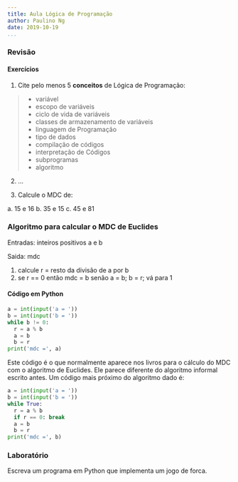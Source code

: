 ```yaml
---
title: Aula Lógica de Programação
author: Paulino Ng
date: 2019-10-19
...
```


### Revisão

#### Exercícios

1. Cite pelo menos 5 **conceitos** de Lógica de Programação:

> * variável
> * escopo de variáveis
> * ciclo de vida de variáveis
> * classes de armazenamento de variáveis
> * linguagem de Programação
> * tipo de dados
> * compilação de códigos
> * interpretação de Códigos
> * subprogramas
> * algoritmo

2. ...


3. Calcule o MDC de:

a. 15 e 16
b. 35 e 15
c. 45 e 81

### Algoritmo para calcular o MDC de Euclides

Entradas: inteiros positivos a e b

Saida: mdc

1. calcule r = resto da divisão de a por b
2. se r == 0 então mdc = b
   senão a = b; b = r; vá para 1

#### Código em Python

```Python
a = int(input('a = '))
b = int(input('b = '))
while b != 0:
  r = a % b
  a = b
  b = r
print('mdc =', a)
```

Este código é o que normalmente aparece nos livros para o cálculo do MDC
com o algoritmo de Euclides. Ele parece diferente do algoritmo informal
escrito antes. Um código mais próximo do algoritmo dado é:

```Python
a = int(input('a = '))
b = int(input('b = '))
while True:
  r = a % b
  if r == 0: break
  a = b
  b = r
print('mdc =', b)
```

### Laboratório

Escreva um programa em Python que implementa um jogo de forca.
